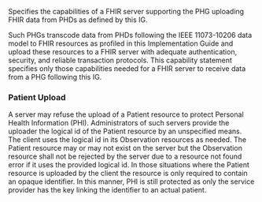 Specifies the capabilities of a FHIR server supporting the PHG uploading FHIR data from PHDs as defined by this IG.

Such PHGs transcode data from PHDs following the IEEE 11073-10206 data model to FHIR resources as profiled in this Implementation Guide and upload these resources to a FHIR server with adequate authentication, security, and reliable transaction protocols. 
This capability statement specifies only those capabilities needed for a FHIR server to receive data from a PHG following this IG.

### Patient Upload
A server may refuse the upload of a Patient resource to protect Personal Health Information (PHI). Administrators of such servers provide the uploader the logical id of the Patient resource by an unspecified means. The client uses the logical id in its Observation resources as needed. The Patient resource may or may not exist on the server but the Observation resource shall not be rejected by the server due to a resource not found error if it uses the provided logical id. In those situations where the Patient resource is uploaded by the client the resource is only required to contain an opaque identifier. In this manner, PHI is still protected as only the service provider has the key linking the identifier to an actual patient.
